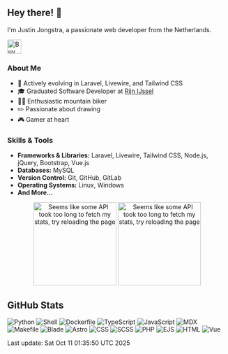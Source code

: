 ## Hey there! 👋

I'm Justin Jongstra, a passionate web developer from the Netherlands.

<a href='https://ko-fi.com/justinjongstra' target='_blank'><img height='32' style='border:0px;height:32px;' src='https://cdn.ko-fi.com/cdn/kofi2.png?v=3' border='0' alt='Buy Me a Coffee at ko-fi.com' /></a> 
<br>

### About Me
- 🌱 Actively evolving in Laravel, Livewire, and Tailwind CSS
- 🎓 Graduated Software Developer at [Rijn IJssel](https://www.rijnijssel.nl/)
- 🚵‍♂️ Enthusiastic mountain biker
- ✏️ Passionate about drawing
- 🎮 Gamer at heart

### Skills & Tools
- **Frameworks & Libraries:** Laravel, Livewire, Tailwind CSS, Node.js, jQuery, Bootstrap, Vue.js
- **Databases:** MySQL
- **Version Control:** Git, GitHub, GitLab
- **Operating Systems:** Linux, Windows
- **And More...**


<p align="center">
  <img style="height: 190px;" src="https://github-readme-stats-sigma-two-42.vercel.app/api?username=Justin0122&show_icons=true&theme=outrun" alt="Seems like some API took too long to fetch my stats, try reloading the page"/>
  <img style="height: 190px;" src="https://github-readme-stats-sigma-two-42.vercel.app/api/top-langs/?username=Justin0122&layout=compact&theme=outrun" alt="Seems like some API took too long to fetch my stats, try reloading the page"/>
</p>
</p>



## GitHub Stats
![Python](https://img.shields.io/badge/Python-2.40%25-blue)
![Shell](https://img.shields.io/badge/Shell-.11%25-blue)
![Dockerfile](https://img.shields.io/badge/Dockerfile-0%25-blue)
![TypeScript](https://img.shields.io/badge/TypeScript-3.70%25-blue)
![JavaScript](https://img.shields.io/badge/JavaScript-7.59%25-blue)
![MDX](https://img.shields.io/badge/MDX-1.31%25-blue)
![Makefile](https://img.shields.io/badge/Makefile-.12%25-blue)
![Blade](https://img.shields.io/badge/Blade-18.68%25-blue)
![Astro](https://img.shields.io/badge/Astro-1.00%25-blue)
![CSS](https://img.shields.io/badge/CSS-.97%25-blue)
![SCSS](https://img.shields.io/badge/SCSS-1.81%25-blue)
![PHP](https://img.shields.io/badge/PHP-52.37%25-blue)
![EJS](https://img.shields.io/badge/EJS-.20%25-blue)
![HTML](https://img.shields.io/badge/HTML-.04%25-blue)
![Vue](https://img.shields.io/badge/Vue-9.64%25-blue)

Last update: Sat Oct 11 01:35:50 UTC 2025

